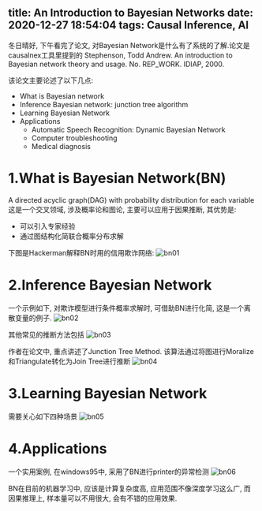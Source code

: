title: An Introduction to Bayesian Networks
date: 2020-12-27 18:54:04
tags: Causal Inference, AI
---

冬日晴好, 下午看完了论文, 对Bayesian Network是什么有了系统的了解.论文是causalnex工具里提到的
Stephenson, Todd Andrew. An introduction to Bayesian network theory and usage. No. REP_WORK. IDIAP, 2000.

该论文主要论述了以下几点:
+ What is Bayesian network
+ Inference Bayesian network: junction tree algorithm
+ Learning Bayesian Network
+ Applications
	+ Automatic Speech Recognition: Dynamic Bayesian Network
	+ Computer troubleshooting
	+ Medical diagnosis


<!--more-->

# 1.What is Bayesian Network(BN)
A directed acyclic graph(DAG) with probability distribution for each variable
这是一个交叉领域, 涉及概率论和图论, 主要可以应用于因果推断, 其优势是:
+ 可以引入专家经验
+ 通过图结构化简联合概率分布求解

下图是Hackerman解释BN时用的信用欺诈网络:
![bn01](https://wx4.sinaimg.cn/mw690/761b7938ly1gm2s0q7nz4j20mk0i4n0b.jpg)


# 2.Inference Bayesian Network
一个示例如下, 对欺诈模型进行条件概率求解时, 可借助BN进行化简, 这是一个离散变量的例子.
![bn02](https://wx4.sinaimg.cn/mw690/761b7938ly1gm2s0u4vcdj21ek0njn4d.jpg)

其他常见的推断方法包括
![bn03](https://wx3.sinaimg.cn/mw690/761b7938ly1gm2s0ye16fj21ch0kf0vd.jpg)

作者在论文中, 重点讲述了Junction Tree Method. 该算法通过将图进行Moralize和Triangulate转化为Join Tree进行推断
![bn04](https://wx2.sinaimg.cn/mw690/761b7938ly1gm2s12i6w8j21dh0s6wm4.jpg)


# 3.Learning Bayesian Network
需要关心如下四种场景
![bn05](https://wx4.sinaimg.cn/mw690/761b7938ly1gm2s163l7ej20yf0cujup.jpg)


# 4.Applications
一个实用案例, 在windows95中, 采用了BN进行printer的异常检测
![bn06](https://wx3.sinaimg.cn/mw690/761b7938ly1gm2s1ii2rmj20x90lc46s.jpg)


BN在目前的机器学习中, 应该是计算复杂度高, 应用范围不像深度学习这么广, 而因果推理上, 样本量可以不用很大, 会有不错的应用效果.



